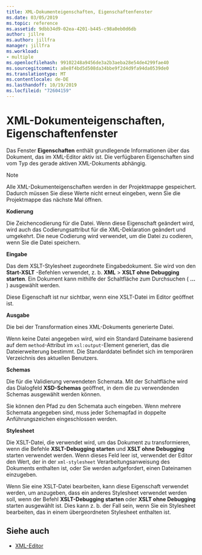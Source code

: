 ```yaml
---
title: XML-Dokumenteigenschaften, Eigenschaftenfenster
ms.date: 03/05/2019
ms.topic: reference
ms.assetid: 9dbb34d9-02ea-4201-b445-c98a0eb0d6db
author: jillre
ms.author: jillfra
manager: jillfra
ms.workload:
- multiple
ms.openlocfilehash: 99102248a9456de3a2b3aeba28e54de4299fae40
ms.sourcegitcommit: a8e8f4bd5d508da34bbe9f2d4d9fa94da0539de0
ms.translationtype: MT
ms.contentlocale: de-DE
ms.lasthandoff: 10/19/2019
ms.locfileid: "72604159"
---
```

# <a name="xml-document-properties-properties-window"></a>XML-Dokumenteigenschaften, Eigenschaftenfenster

Das Fenster **Eigenschaften** enthält grundlegende Informationen über das Dokument, das im XML-Editor aktiv ist. Die verfügbaren Eigenschaften sind vom Typ des gerade aktiven XML-Dokuments abhängig.

> [!NOTE]
> Alle XML-Dokumenteigenschaften werden in der Projektmappe gespeichert. Dadurch müssen Sie diese Werte nicht erneut eingeben, wenn Sie die Projektmappe das nächste Mal öffnen.

**Kodierung**

Die Zeichencodierung für die Datei. Wenn diese Eigenschaft geändert wird, wird auch das Codierungsattribut für die XML-Deklaration geändert und umgekehrt. Die neue Codierung wird verwendet, um die Datei zu codieren, wenn Sie die Datei speichern.

**Eingabe**

Das dem XSLT-Stylesheet zugeordnete Eingabedokument. Sie wird von den **Start-XSLT** -Befehlen verwendet, z. b. **XML**  > **XSLT ohne Debugging starten**. Ein Dokument kann mithilfe der Schaltfläche zum Durchsuchen ( **...** ) ausgewählt werden.

Diese Eigenschaft ist nur sichtbar, wenn eine XSLT-Datei im Editor geöffnet ist.

**Ausgabe**

Die bei der Transformation eines XML-Dokuments generierte Datei.

Wenn keine Datei angegeben wird, wird ein Standard Dateiname basierend auf dem `method`-Attribut im `xsl:output`-Element generiert, das die Dateierweiterung bestimmt. Die Standarddatei befindet sich im temporären Verzeichnis des aktuellen Benutzers.

**Schemas**

Die für die Validierung verwendeten Schemata. Mit der Schaltfläche wird das Dialogfeld **XSD-Schemas** geöffnet, in dem die zu verwendenden Schemas ausgewählt werden können.

Sie können den Pfad zu den Schemata auch eingeben. Wenn mehrere Schemata angegeben sind, muss jeder Schemapfad in doppelte Anführungszeichen eingeschlossen werden.

**Stylesheet**

Die XSLT-Datei, die verwendet wird, um das Dokument zu transformieren, wenn die Befehle **XSLT-Debugging starten** und **XSLT ohne Debugging** starten verwendet werden. Wenn dieses Feld leer ist, verwendet der Editor den Wert, der in der `xml-stylesheet` Verarbeitungsanweisung des Dokuments enthalten ist, oder Sie werden aufgefordert, einen Dateinamen einzugeben.

Wenn Sie eine XSLT-Datei bearbeiten, kann diese Eigenschaft verwendet werden, um anzugeben, dass ein anderes Stylesheet verwendet werden soll, wenn der Befehl **XSLT-Debugging starten** oder **XSLT ohne Debugging** starten ausgewählt ist. Dies kann z. b. der Fall sein, wenn Sie ein Stylesheet bearbeiten, das in einem übergeordneten Stylesheet enthalten ist.

## <a name="see-also"></a>Siehe auch

- [XML-Editor](../xml-tools/xml-editor.md)